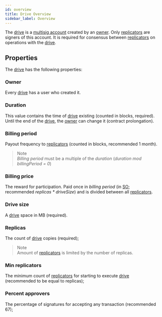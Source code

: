 ```yaml
---
id: overview
title: Drive Overview
sidebar_label: Overview
---
```


The [drive](overview.md) is a [multisig account](https://bcdocs.xpxsirius.io/docs/built-in-features/multisig-account/) created by an [owner](../../roles/owner.md). Only [replicators](../../roles/replicator.md) are signers of this account. It is required for consensus between [replicators](../../roles/replicator.md) on operations with the [drive](overview.md). 

## Properties
The [drive](overview.md) has the following properties:
### Owner
Every [drive](overview.md) has a user who created it.
### Duration
This value contains the time of [drive](overview.md) existing (counted in blocks, required). Until the end of the [drive](overview.md), the [owner](../../roles/owner.md) can change it (contract prolongation).
### Billing period
Payout frequency to [replicators](../../roles/replicator.md) (counted in blocks, recommended 1 month).
> Note \
*Billing period* must be a multiple of the *duration* (*duration mod billingPeriod = 0*)
### Billing price
The reward for participation. Paid once in *billing period* (in [SO](../../getting_started/economy.md#so); recommended *replicas \* driveSize*) and is divided between all [replicators](../../roles/replicator.md).
### Drive size
A [drive](overview.md) space in MB (required).
### Replicas
The count of [drive](overview.md) copies (required);
> Note \
Amount of [replicators](../../roles/replicator.md) is limited by the number of replicas.
### Min replicators
The minimum count of [replicators](../../roles/replicator.md) for starting to execute [drive](overview.md) (recommended to be equal to replicas);
### Percent approvers
The percentage of signatures for accepting any transaction (recommended 67);
